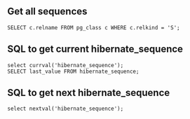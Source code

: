 ## Get all sequences
```
SELECT c.relname FROM pg_class c WHERE c.relkind = 'S';
```

## SQL to get current hibernate_sequence
```
select currval('hibernate_sequence');
SELECT last_value FROM hibernate_sequence;
```

## SQL to get next hibernate_sequence
```
select nextval('hibernate_sequence');
```
